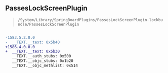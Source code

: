 ## PassesLockScreenPlugin

> `/System/Library/SpringBoardPlugins/PassesLockScreenPlugin.lockbundle/PassesLockScreenPlugin`

```diff

-1583.5.2.0.0
-  __TEXT.__text: 0x5b40
+1586.4.0.0.0
+  __TEXT.__text: 0x5b30
   __TEXT.__auth_stubs: 0x500
   __TEXT.__objc_stubs: 0x1b20
   __TEXT.__objc_methlist: 0x514

```
